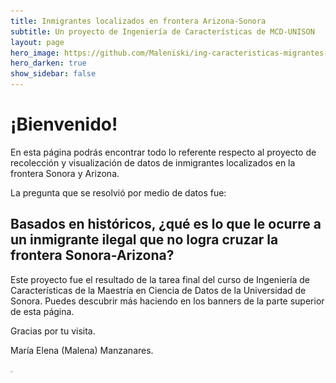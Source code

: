 ```yaml
---
title: Inmigrantes localizados en frontera Arizona-Sonora
subtitle: Un proyecto de Ingeniería de Características de MCD-UNISON
layout: page
hero_image: https://github.com/Maleniski/ing-caracteristicas-migrantes-sonora-arizona/raw/main/docs/imagenes/Crossing%20South.png
hero_darken: true
show_sidebar: false
---
```


# ¡Bienvenido!

En esta página podrás encontrar todo lo referente respecto al proyecto de recolección y visualización de datos de inmigrantes localizados en la frontera Sonora y Arizona.

La pregunta que se resolvió por medio de datos fue: 

## Basados en históricos, ¿qué es lo que le ocurre a un inmigrante ilegal que no logra cruzar la frontera Sonora-Arizona?

Este proyecto fue el resultado de la tarea final del curso de Ingeniería de Características de la Maestría en Ciencia de Datos de la Universidad de Sonora. Puedes descubrir más haciendo en los banners de la parte superior de esta página.

Gracias por tu visita.

María Elena (Malena) Manzanares.


<img src="https://github.com/Maleniski/ing-caracteristicas-migrantes-sonora-arizona/raw/main/docs/imagenes/MediumSquareLogo.png" alt="Logo MCD-UNISON" height="4">
